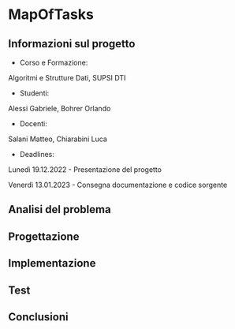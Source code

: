 # MapOfTasks

## Informazioni sul progetto

- Corso e Formazione:

Algoritmi e Strutture Dati, SUPSI DTI 

- Studenti:

Alessi Gabriele, Bohrer Orlando

- Docenti:

Salani Matteo, Chiarabini Luca

- Deadlines:

Lunedì 19.12.2022 - Presentazione del progetto

Venerdì 13.01.2023 - Consegna documentazione e codice sorgente

## Analisi del problema

## Progettazione

## Implementazione

## Test

## Conclusioni

